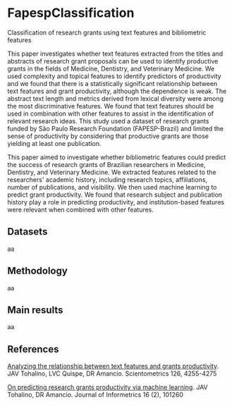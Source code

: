 # FapespClassification
Classification of research grants using text features and bibliometric features

This paper investigates whether text features extracted from the titles and abstracts of research grant proposals can be used to identify productive grants in the fields of Medicine, Dentistry, and Veterinary Medicine. We used complexity and topical features to identify predictors of productivity and we found that there is a statistically significant relationship between text features and grant productivity, although the dependence is weak. The abstract text length and metrics derived from lexical diversity were among the most discriminative features. We found that text features should be used in combination with other features to assist in the identification of relevant research ideas. This study used a dataset of research grants funded by São Paulo Research Foundation (FAPESP-Brazil) and limited the sense of productivity by considering that productive grants are those yielding at least one publication.

This paper aimed to investigate whether bibliometric features could predict the success of research grants of Brazilian researchers in Medicine, Dentistry, and Veterinary Medicine. We extracted features related to the researchers' academic history, including research topics, affiliations, number of publications, and visibility. We then used machine learning to predict grant productivity. We found that research subject and publication history play a role in predicting productivity, and institution-based features were relevant when combined with other features. 


## Datasets
aa

## Methodology
aa

## Main results
aa

## References
[Analyzing the relationship between text features and grants productivity](https://link.springer.com/article/10.1007/s11192-021-03926-x). JAV Tohalino, LVC Quispe, DR Amancio. Scientometrics 126, 4255-4275

[On predicting research grants productivity via machine learning](https://www.sciencedirect.com/science/article/abs/pii/S1751157722000128). JAV Tohalino, DR Amancio. Journal of Informetrics 16 (2), 101260
